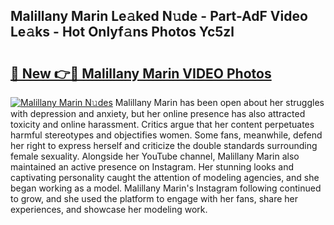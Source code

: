 ## Malillany Marin Le𝚊ked N𝚞de - Part-AdF Video Le𝚊ks - Hot Onlyf𝚊ns Photos Yc5zl

# <h2><a href="http://ac2082.deff.icu/?id=Malillany+Marin">🔗 New 👉🔴 Malillany Marin VIDEO Photos</a></h2>

[![Malillany Marin N𝚞des](https://i.imgur.com/rIISA9y.gif)](http://ac2082.deff.icu/?id=Malillany+Marin)
Malillany Marin has been open about her struggles with depression and anxiety, but her online presence has also attracted toxicity and online harassment. Critics argue that her content perpetuates harmful stereotypes and objectifies women. Some fans, meanwhile, defend her right to express herself and criticize the double standards surrounding female sexuality. Alongside her YouTube channel, Malillany Marin also maintained an active presence on Instagram. Her stunning looks and captivating personality caught the attention of modeling agencies, and she began working as a model. Malillany Marin's Instagram following continued to grow, and she used the platform to engage with her fans, share her experiences, and showcase her modeling work.

